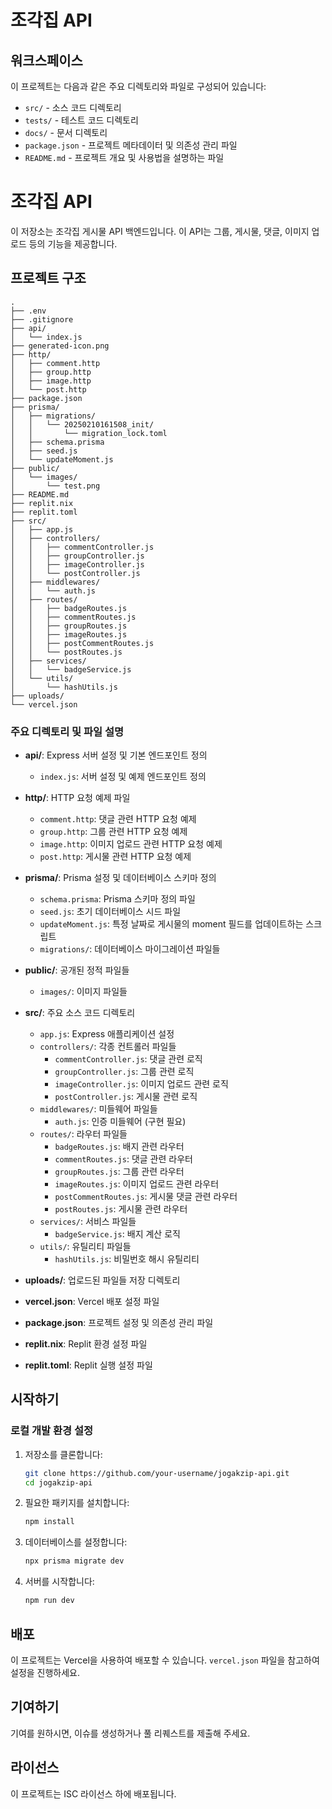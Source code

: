 # 조각집 API

## 워크스페이스

이 프로젝트는 다음과 같은 주요 디렉토리와 파일로 구성되어 있습니다:

- `src/` - 소스 코드 디렉토리
- `tests/` - 테스트 코드 디렉토리
- `docs/` - 문서 디렉토리
- `package.json` - 프로젝트 메타데이터 및 의존성 관리 파일
- `README.md` - 프로젝트 개요 및 사용법을 설명하는 파일

# 조각집 API

이 저장소는 조각집 게시물 API 백엔드입니다. 이 API는 그룹, 게시물, 댓글, 이미지 업로드 등의 기능을 제공합니다.

## 프로젝트 구조

```
.
├── .env
├── .gitignore
├── api/
│   └── index.js
├── generated-icon.png
├── http/
│   ├── comment.http
│   ├── group.http
│   ├── image.http
│   └── post.http
├── package.json
├── prisma/
│   ├── migrations/
│   │   └── 20250210161508_init/
│   │       └── migration_lock.toml
│   ├── schema.prisma
│   ├── seed.js
│   └── updateMoment.js
├── public/
│   └── images/
│       └── test.png
├── README.md
├── replit.nix
├── replit.toml
├── src/
│   ├── app.js
│   ├── controllers/
│   │   ├── commentController.js
│   │   ├── groupController.js
│   │   ├── imageController.js
│   │   └── postController.js
│   ├── middlewares/
│   │   └── auth.js
│   ├── routes/
│   │   ├── badgeRoutes.js
│   │   ├── commentRoutes.js
│   │   ├── groupRoutes.js
│   │   ├── imageRoutes.js
│   │   ├── postCommentRoutes.js
│   │   └── postRoutes.js
│   ├── services/
│   │   └── badgeService.js
│   └── utils/
│       └── hashUtils.js
├── uploads/
└── vercel.json
```

### 주요 디렉토리 및 파일 설명

- **api/**: Express 서버 설정 및 기본 엔드포인트 정의
  - `index.js`: 서버 설정 및 예제 엔드포인트 정의

- **http/**: HTTP 요청 예제 파일
  - `comment.http`: 댓글 관련 HTTP 요청 예제
  - `group.http`: 그룹 관련 HTTP 요청 예제
  - `image.http`: 이미지 업로드 관련 HTTP 요청 예제
  - `post.http`: 게시물 관련 HTTP 요청 예제

- **prisma/**: Prisma 설정 및 데이터베이스 스키마 정의
  - `schema.prisma`: Prisma 스키마 정의 파일
  - `seed.js`: 초기 데이터베이스 시드 파일
  - `updateMoment.js`: 특정 날짜로 게시물의 moment 필드를 업데이트하는 스크립트
  - `migrations/`: 데이터베이스 마이그레이션 파일들

- **public/**: 공개된 정적 파일들
  - `images/`: 이미지 파일들

- **src/**: 주요 소스 코드 디렉토리
  - `app.js`: Express 애플리케이션 설정
  - `controllers/`: 각종 컨트롤러 파일들
    - `commentController.js`: 댓글 관련 로직
    - `groupController.js`: 그룹 관련 로직
    - `imageController.js`: 이미지 업로드 관련 로직
    - `postController.js`: 게시물 관련 로직
  - `middlewares/`: 미들웨어 파일들
    - `auth.js`: 인증 미들웨어 (구현 필요)
  - `routes/`: 라우터 파일들
    - `badgeRoutes.js`: 배지 관련 라우터
    - `commentRoutes.js`: 댓글 관련 라우터
    - `groupRoutes.js`: 그룹 관련 라우터
    - `imageRoutes.js`: 이미지 업로드 관련 라우터
    - `postCommentRoutes.js`: 게시물 댓글 관련 라우터
    - `postRoutes.js`: 게시물 관련 라우터
  - `services/`: 서비스 파일들
    - `badgeService.js`: 배지 계산 로직
  - `utils/`: 유틸리티 파일들
    - `hashUtils.js`: 비밀번호 해시 유틸리티

- **uploads/**: 업로드된 파일들 저장 디렉토리
- **vercel.json**: Vercel 배포 설정 파일
- **package.json**: 프로젝트 설정 및 의존성 관리 파일
- **replit.nix**: Replit 환경 설정 파일
- **replit.toml**: Replit 실행 설정 파일

## 시작하기

### 로컬 개발 환경 설정

1. 저장소를 클론합니다:
   ```sh
   git clone https://github.com/your-username/jogakzip-api.git
   cd jogakzip-api
   ```

2. 필요한 패키지를 설치합니다:
   ```sh
   npm install
   ```

3. 데이터베이스를 설정합니다:
   ```sh
   npx prisma migrate dev
   ```

4. 서버를 시작합니다:
   ```sh
   npm run dev
   ```

## 배포

이 프로젝트는 Vercel을 사용하여 배포할 수 있습니다. `vercel.json` 파일을 참고하여 설정을 진행하세요.

## 기여하기

기여를 원하시면, 이슈를 생성하거나 풀 리퀘스트를 제출해 주세요.

## 라이선스

이 프로젝트는 ISC 라이선스 하에 배포됩니다.

